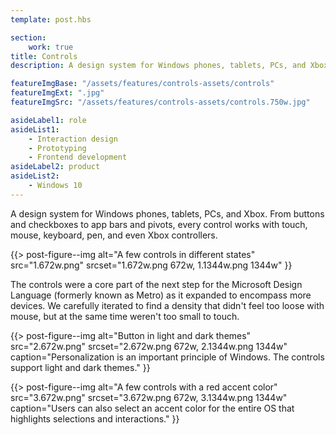 ```yaml
---
template: post.hbs

section:
    work: true
title: Controls
description: A design system for Windows phones, tablets, PCs, and Xbox.

featureImgBase: "/assets/features/controls-assets/controls"
featureImgExt: ".jpg"
featureImgSrc: "/assets/features/controls-assets/controls.750w.jpg"

asideLabel1: role
asideList1:
    - Interaction design
    - Prototyping
    - Frontend development
asideLabel2: product
asideList2:
    - Windows 10
---
```


A design system for Windows phones, tablets, PCs, and Xbox. From buttons and checkboxes to app bars and pivots, every control works with touch, mouse, keyboard, pen, and even Xbox controllers.

{{> post-figure--img
    alt="A few controls in different states"
    src="1.672w.png"
    srcset="1.672w.png 672w, 1.1344w.png 1344w"
}}

The controls were a core part of the next step for the Microsoft Design Language (formerly known as Metro) as it expanded to encompass more devices. We carefully iterated to find a density that didn't feel too loose with mouse, but at the same time weren't too small to touch.

{{> post-figure--img
    alt="Button in light and dark themes"
    src="2.672w.png"
    srcset="2.672w.png 672w, 2.1344w.png 1344w"
    caption="Personalization is an important principle of Windows. The controls support light and dark themes."
}}

{{> post-figure--img
    alt="A few controls with a red accent color"
    src="3.672w.png"
    srcset="3.672w.png 672w, 3.1344w.png 1344w"
    caption="Users can also select an accent color for the entire OS that highlights selections and interactions."
}}
